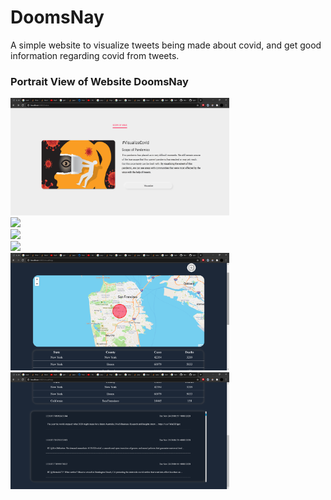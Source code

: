 # DoomsNay
A simple website to visualize tweets being made about covid, and get good information regarding covid from tweets.

### Portrait View of Website DoomsNay
<img src="pic1.png" width=350><br>
<img src="pic2.png" width=350><br>
<img src="pic3.png" width=350><br>
<img src="pic4.png" width=350><br>
<img src="pic5.png" width=350><br>
<img src="pic6.png" width=350><br>
